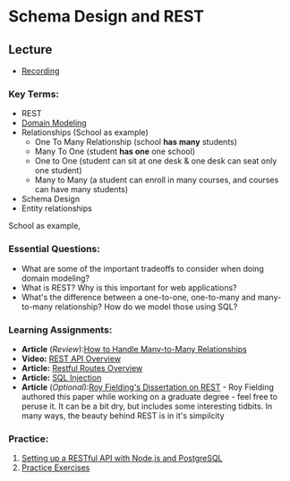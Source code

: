 # Schema Design and REST

## Lecture

- [Recording](https://us02web.zoom.us/rec/share/tkpNpfOz_BA62Ql-UQ3ymXoZ97nxwkpFjqMSaYjV5r0hucqFdiiuYekiVKUJEFwb.RvZrMwoYCciSiimV)

### Key Terms:

- REST
- [Domain Modeling](https://olegchursin.medium.com/a-brief-introduction-to-domain-modeling-862a30b38353)
- Relationships (School as example)
  - One To Many Relationship (school **has many** students)
  - Many To One (student **has one** one school)
  - One to One (student can sit at one desk & one desk can seat only one student)
  - Many to Many (a student can enroll in many courses, and courses can have many students)
- Schema Design
- Entity relationships

School as example,

### Essential Questions:

- What are some of the important tradeoffs to consider when doing domain modeling?
- What is REST? Why is this important for web applications?
- What's the difference between a one-to-one, one-to-many and many-to-many relationship? How do we model those using SQL?

### Learning Assignments:

- **Article** (_Review_):[How to Handle Many-to-Many Relationships](https://dzone.com/articles/how-to-handle-a-many-to-many-relationship-in-datab)
- **Video:** [REST API Overview](https://www.youtube.com/watch?v=Q-BpqyOT3a8)
- **Article:** [Restful Routes Overview](https://medium.com/@atingenkay/restful-routes-what-are-they-8fe221521bb)
- **Article:** [SQL Injection](https://www.w3schools.com/sql/sql_injection.asp)
- **Article** (_Optional_):[Roy Fielding's Dissertation on REST](https://www.ics.uci.edu/~fielding/pubs/dissertation/rest_arch_style.htm) - Roy Fielding authored this paper while working on a graduate degree - feel free to peruse it. It can be a bit dry, but includes some interesting tidbits. In many ways, the beauty behind REST is in it's simpilcity

### Practice:

1. [Setting up a RESTful API with Node.js and PostgreSQL](https://blog.logrocket.com/setting-up-a-restful-api-with-node-js-and-postgresql-d96d6fc892d8/)
2. [Practice Exercises](./practice/exercises.md)
